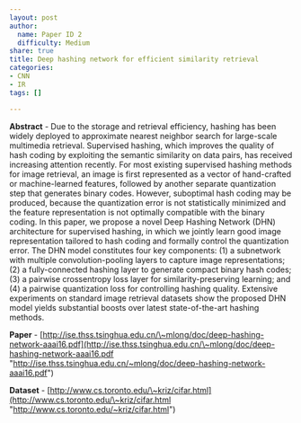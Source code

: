 ```yaml
---
layout: post
author:
  name: Paper ID 2
  difficulty: Medium
share: true
title: Deep hashing network for efficient similarity retrieval
categories:
- CNN
- IR
tags: []

---
```

**Abstract** - Due to the storage and retrieval efficiency, hashing has been widely deployed to approximate nearest neighbor search for large-scale multimedia retrieval. Supervised hashing, which improves the quality of hash coding by exploiting the semantic similarity on data pairs, has received increasing attention recently. For most existing supervised hashing methods for image retrieval, an image is first represented as a vector of hand-crafted or machine-learned features, followed by another separate quantization step that generates binary codes. However, suboptimal hash coding may be produced, because the quantization error is not statistically minimized and the feature representation is not optimally compatible with the binary coding. In this paper, we propose a novel Deep Hashing Network (DHN) architecture for supervised hashing, in which we jointly learn good image representation tailored to hash coding and formally control the quantization error. The DHN model constitutes four key components: (1) a subnetwork with multiple convolution-pooling layers to capture image representations; (2) a fully-connected hashing layer to generate compact binary hash codes; (3) a pairwise crossentropy loss layer for similarity-preserving learning; and (4) a pairwise quantization loss for controlling hashing quality. Extensive experiments on standard image retrieval datasets show the proposed DHN model yields substantial boosts over latest state-of-the-art hashing methods. 

**Paper** - [http://ise.thss.tsinghua.edu.cn/\~mlong/doc/deep-hashing-network-aaai16.pdf](http://ise.thss.tsinghua.edu.cn/\~mlong/doc/deep-hashing-network-aaai16.pdf "http://ise.thss.tsinghua.edu.cn/~mlong/doc/deep-hashing-network-aaai16.pdf") 

**Dataset** - [http://www.cs.toronto.edu/\~kriz/cifar.html](http://www.cs.toronto.edu/\~kriz/cifar.html "http://www.cs.toronto.edu/~kriz/cifar.html") 